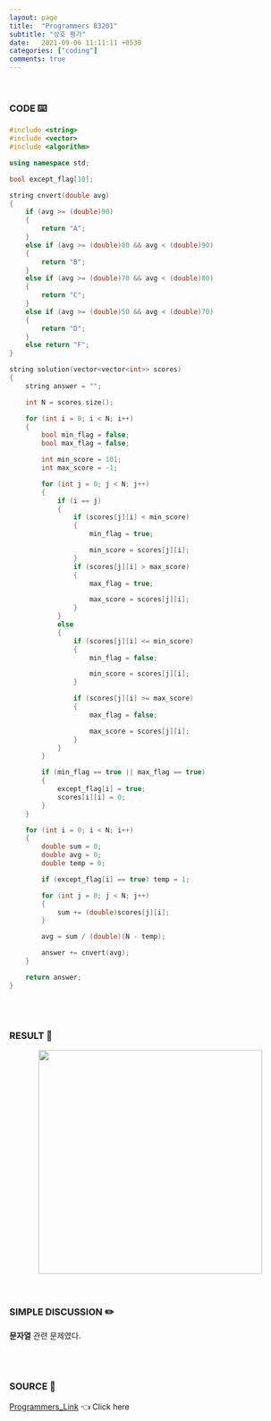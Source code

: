 ```yaml
---
layout: page
title:  "Programmers 83201"
subtitle: "상호 평가"
date:   2021-09-06 11:11:11 +0530
categories: ["coding"]
comments: true
---
```


<br>

### CODE ⌨️

```c++
#include <string>
#include <vector>
#include <algorithm>

using namespace std;

bool except_flag[10];

string cnvert(double avg)
{
	if (avg >= (double)90)
	{
		return "A";
	}
	else if (avg >= (double)80 && avg < (double)90)
	{
		return "B";
	}
	else if (avg >= (double)70 && avg < (double)80)
	{
		return "C";
	}
	else if (avg >= (double)50 && avg < (double)70)
	{
		return "D";
	}
	else return "F";
}

string solution(vector<vector<int>> scores)
{
	string answer = "";

	int N = scores.size();

	for (int i = 0; i < N; i++)
	{
		bool min_flag = false;
		bool max_flag = false;

		int min_score = 101;
		int max_score = -1;

		for (int j = 0; j < N; j++)
		{
			if (i == j)
			{
				if (scores[j][i] < min_score)
				{
					min_flag = true;

					min_score = scores[j][i];
				}
				if (scores[j][i] > max_score)
				{
					max_flag = true;

					max_score = scores[j][i];
				}
			}
			else
			{
				if (scores[j][i] <= min_score)
				{
					min_flag = false;

					min_score = scores[j][i];
				}

				if (scores[j][i] >= max_score)
				{
					max_flag = false;

					max_score = scores[j][i];
				}
			}
		}

		if (min_flag == true || max_flag == true)
		{
			except_flag[i] = true;
			scores[i][i] = 0;
		}
	}

	for (int i = 0; i < N; i++)
	{
		double sum = 0;
		double avg = 0;
		double temp = 0;

		if (except_flag[i] == true) temp = 1;

		for (int j = 0; j < N; j++)
		{
			sum += (double)scores[j][i];
		}

		avg = sum / (double)(N - temp);

		answer += cnvert(avg);
	}

	return answer;
}
```  

<br>
<br>

### RESULT 💛

<img src="{{ '/assets/programmers/p83201r.jpg' }}" style="width: 400px; height: auto; margin-left: auto; margin-right: auto; display: block;">  

<br>
<br>

### SIMPLE DISCUSSION ✏️

**문자열** 관련 문제였다.  

<br>
<br>

### SOURCE 💎

[Programmers_Link][link] 👈 Click here  

<br>
<br>

<script src="https://utteranc.es/client.js"
        repo="DCherish/DCherish.github.io"
        issue-term="pathname"
        theme="boxy-light"
        crossorigin="anonymous"
        async>
</script>

[link]: https://programmers.co.kr/learn/courses/30/lessons/83201